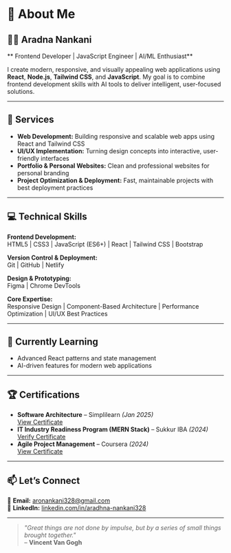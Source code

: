  

# 👤 About Me  

## 👩‍💻 Aradna Nankani  

** Frontend Developer | JavaScript Engineer | AI/ML Enthusiast**  

I create modern, responsive, and visually appealing web applications using **React**, **Node.js**, **Tailwind CSS**, and **JavaScript**.  My goal is to combine  frontend development skills with AI tools to deliver intelligent, user-focused solutions.  

---

## 🚀 Services  

- **Web Development:** Building responsive and scalable web apps using React and Tailwind CSS  
- **UI/UX Implementation:** Turning design concepts into interactive, user-friendly interfaces  
- **Portfolio & Personal Websites:** Clean and professional websites for personal branding  
- **Project Optimization & Deployment:** Fast, maintainable projects with best deployment practices  

---

## 💻 Technical Skills  

**Frontend Development:**  
HTML5 | CSS3 | JavaScript (ES6+) | React | Tailwind CSS | Bootstrap  

**Version Control & Deployment:**  
Git | GitHub | Netlify  

**Design & Prototyping:**  
Figma | Chrome DevTools  

**Core Expertise:**  
Responsive Design | Component-Based Architecture | Performance Optimization | UI/UX Best Practices  

---

## 🌱 Currently Learning  
 
- Advanced React patterns and state management  
- AI-driven features for modern web applications  

---

## 🏆 Certifications  

- **Software Architecture** – Simplilearn *(Jan 2025)*  
  [View Certificate](https://www.simplilearn.com/software-architecture-fundamentals-skillup)  
- **IT Industry Readiness Program (MERN Stack)** – Sukkur IBA *(2024)*  
  [Verify Certificate](https://verifybootcamp.netlify.app/certificate/4510249262968)  
- **Agile Project Management** – Coursera *(2024)*  
  [View Certificate](https://www.coursera.org/learn/agile-project-management/home/module/1)  

---

## 📫 Let’s Connect  

📧 **Email:** [aronankani328@gmail.com](mailto:aronankani328@gmail.com)  
💼 **LinkedIn:** [linkedin.com/in/aradhna-nankani328](https://linkedin.com/in/aradhna-nankani328)  

---

> *"Great things are not done by impulse, but by a series of small things brought together."*  
> – **Vincent Van Gogh**
